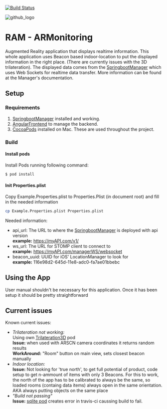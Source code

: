 [![Build Status](https://travis-ci.org/FinalworkDigX/ARMonitoringApp.svg?branch=master)](https://travis-ci.org/FinalworkDigX/ARMonitoringApp)

<img src="https://i.imgur.com/hvj4iMi.png" alt="github_logo"/>


# RAM - ARMonitoring

Augmented Reality application that displays realtime information. This whole application uses Beacon based indoor-location to put the displayed information in the right place. (There are currently issues with the 3D trilateration).
The displayed data comes from the [SpringbootManager](https://github.com/FinalworkDigX/SpringbootManager) which uses Web Sockets for realtime data transfer. More information can be found at the Manager's documentation.


## Setup
### Requirements
1. [SpringbootManager](https://github.com/FinalworkDigX/SpringbootManager) installed and working.
2. [AngularFrontend](https://github.com/FinalworkDigX/AngularFrontend) to manage the backend.
3. [CocoaPods](https://guides.cocoapods.org/using/getting-started.html) installed on Mac. These are used throughout the project.

### Build
#### Install pods
Install Pods running following command:

```bash
$ pod install
```

#### Init Properties.plist
Copy Example.Properties.plist to Properties.Plist (in document root) and fill in the needed information

```bash
cp Example.Properties.plist Properties.plist
```
Needed information:
* api_url: The URL to where the [SpringbootManager](https://github.com/FinalworkDigX/SpringbootManager) is deployed with api version<br/>
__example:__ https://myAPI.com/v1/
* ws_url: The URL for STOMP client to connect to<br/>
__example:__ https://myAPI.com/managerWS/websocket
* beacon_uuid: UUID for iOS' LocationManager to look for<br/>
__example:__ 116e98d2-645d-11e8-adc0-fa7ae01bbebc

## Using the App
User manual shouldn't be necessary for this application. Once it has been setup it should be pretty straightforward

## Current issues
Known current issues:
* _Trilateration not working:_<br/>
    Using own [Trilateration3D](https://github.com/PudiPudi/Trilateration3D) pod<br/>
    __Issue:__ when used with ARSCN camera coordinates it returns random results<br/>
    __WorkAround:__ "Room" button on main view, sets closest beacon manually
* _Indoor location:_<br/>
    __Issue:__ Not looking for 'true north', to get full potential of product, code setup to get n-ammount of items with only 3 Beacons. For this to work, the north of the app has to be calibrated to always be the same, so loaded rooms (containg data items) always open in the same orientation. AKA always putting objects on the same place
* _"Build not passing"_<br/>
    __Issue:__ [sqlite pod](https://github.com/stephencelis/SQLite.swift) creates error in travis-ci caussing build to fail.
